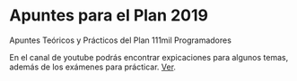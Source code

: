 # Apuntes para el Plan 2019
Apuntes Teóricos y Prácticos del Plan 111mil Programadores

En el canal de youtube podrás encontrar expicaciones para algunos temas, además de los exámenes para prácticar. [Ver](https://www.youtube.com/channel/UCMTcqi9zozNFxIoTzJI6EgA/playlists?view_as=subscriber).
